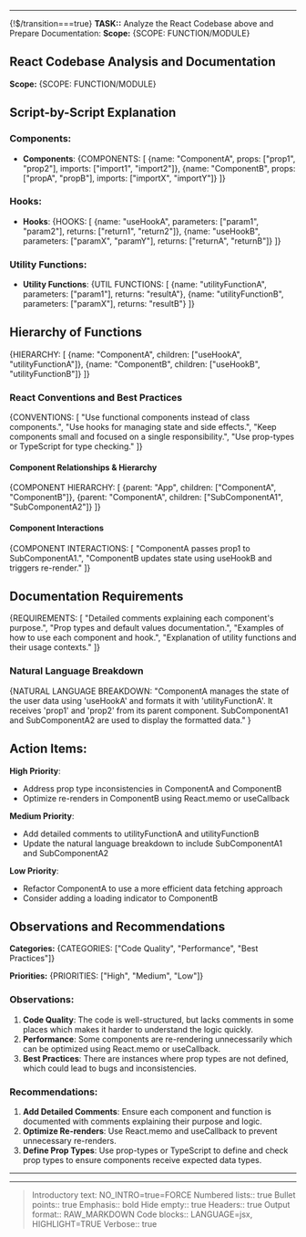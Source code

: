 
---
{!$/transition===true}
**TASK::** Analyze the React Codebase above and Prepare Documentation:
**Scope:** {SCOPE: FUNCTION/MODULE}

## React Codebase Analysis and Documentation
**Scope:** {SCOPE: FUNCTION/MODULE}

## Script-by-Script Explanation

### Components:
- **Components**:
    {COMPONENTS: [
    {name: "ComponentA", props: ["prop1", "prop2"], imports: ["import1", "import2"]},
    {name: "ComponentB", props: ["propA", "propB"], imports: ["importX", "importY"]}
    ]}

### Hooks:
- **Hooks**:
    {HOOKS: [
    {name: "useHookA", parameters: ["param1", "param2"], returns: ["return1", "return2"]},
    {name: "useHookB", parameters: ["paramX", "paramY"], returns: ["returnA", "returnB"]}
    ]}

### Utility Functions:
- **Utility Functions**:
    {UTIL FUNCTIONS: [
    {name: "utilityFunctionA", parameters: ["param1"], returns: "resultA"},
    {name: "utilityFunctionB", parameters: ["paramX"], returns: "resultB"}
    ]}

## Hierarchy of Functions
{HIERARCHY: [
  {name: "ComponentA", children: ["useHookA", "utilityFunctionA"]},
  {name: "ComponentB", children: ["useHookB", "utilityFunctionB"]}
]}

### React Conventions and Best Practices
{CONVENTIONS: [
  "Use functional components instead of class components.",
  "Use hooks for managing state and side effects.",
  "Keep components small and focused on a single responsibility.",
  "Use prop-types or TypeScript for type checking."
]}

#### Component Relationships & Hierarchy
{COMPONENT HIERARCHY: [
  {parent: "App", children: ["ComponentA", "ComponentB"]},
  {parent: "ComponentA", children: ["SubComponentA1", "SubComponentA2"]}
]}

#### Component Interactions
{COMPONENT INTERACTIONS: [
  "ComponentA passes prop1 to SubComponentA1.",
  "ComponentB updates state using useHookB and triggers re-render."
]}

## Documentation Requirements
{REQUIREMENTS: [
  "Detailed comments explaining each component's purpose.",
  "Prop types and default values documentation.",
  "Examples of how to use each component and hook.",
  "Explanation of utility functions and their usage contexts."
]}

### Natural Language Breakdown
{NATURAL LANGUAGE BREAKDOWN:
  "ComponentA manages the state of the user data using 'useHookA' and formats it with 'utilityFunctionA'. It receives 'prop1' and 'prop2' from its parent component. SubComponentA1 and SubComponentA2 are used to display the formatted data."
}

## **Action Items**:

**High Priority**:
- Address prop type inconsistencies in ComponentA and ComponentB
- Optimize re-renders in ComponentB using React.memo or useCallback

**Medium Priority**:
- Add detailed comments to utilityFunctionA and utilityFunctionB
- Update the natural language breakdown to include SubComponentA1 and SubComponentA2

**Low Priority**:
- Refactor ComponentA to use a more efficient data fetching approach
- Consider adding a loading indicator to ComponentB

## **Observations and Recommendations**

**Categories:** {CATEGORIES: ["Code Quality", "Performance", "Best Practices"]}

**Priorities:** {PRIORITIES: ["High", "Medium", "Low"]}

### Observations:
1. **Code Quality**: The code is well-structured, but lacks comments in some places which makes it harder to understand the logic quickly.
2. **Performance**: Some components are re-rendering unnecessarily which can be optimized using React.memo or useCallback.
3. **Best Practices**: There are instances where prop types are not defined, which could lead to bugs and inconsistencies.

### Recommendations:
1. **Add Detailed Comments**: Ensure each component and function is documented with comments explaining their purpose and logic.
2. **Optimize Re-renders**: Use React.memo and useCallback to prevent unnecessary re-renders.
3. **Define Prop Types**: Use prop-types or TypeScript to define and check prop types to ensure components receive expected data types.

---

---

> Introductory text: NO_INTRO=true=FORCE
> Numbered lists:: true
> Bullet points:: true
> Emphasis:: bold
> Hide empty:: true
> Headers:: true
> Output format:: RAW_MARKDOWN
> Code blocks:: LANGUAGE=jsx, HIGHLIGHT=TRUE
> Verbose:: true